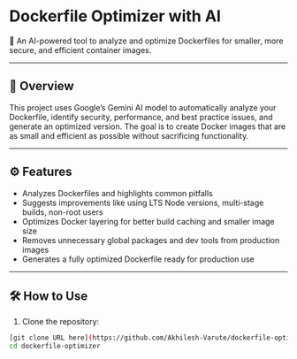 # Dockerfile Optimizer with AI

🔧 An AI-powered tool to analyze and optimize Dockerfiles for smaller, more secure, and efficient container images.

---

## 🚀 Overview

This project uses Google’s Gemini AI model to automatically analyze your Dockerfile, identify security, performance, and best practice issues, and generate an optimized version. The goal is to create Docker images that are as small and efficient as possible without sacrificing functionality.

---

## ⚙️ Features

- Analyzes Dockerfiles and highlights common pitfalls
- Suggests improvements like using LTS Node versions, multi-stage builds, non-root users
- Optimizes Docker layering for better build caching and smaller image size
- Removes unnecessary global packages and dev tools from production images
- Generates a fully optimized Dockerfile ready for production use

---

## 🛠️ How to Use

1. Clone the repository:

```bash
[git clone URL here](https://github.com/Akhilesh-Varute/dockerfile-optimizer.git)
cd dockerfile-optimizer
